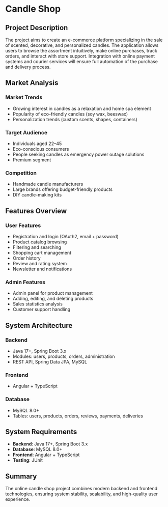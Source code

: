 # Candle Shop

## Project Description
The project aims to create an e-commerce platform specializing in the sale of scented, decorative, and personalized candles. The application allows users to browse the assortment intuitively, make online purchases, track orders, and interact with store support. Integration with online payment systems and courier services will ensure full automation of the purchase and delivery process.

## Market Analysis
### Market Trends
- Growing interest in candles as a relaxation and home spa element
- Popularity of eco-friendly candles (soy wax, beeswax)
- Personalization trends (custom scents, shapes, containers)

### Target Audience
- Individuals aged 22–45
- Eco-conscious consumers
- People seeking candles as emergency power outage solutions
- Premium segment

### Competition
- Handmade candle manufacturers
- Large brands offering budget-friendly products
- DIY candle-making kits

## Features Overview
### User Features
- Registration and login (OAuth2, email + password)
- Product catalog browsing
- Filtering and searching
- Shopping cart management
- Order history
- Review and rating system
- Newsletter and notifications

### Admin Features
- Admin panel for product management
- Adding, editing, and deleting products
- Sales statistics analysis
- Customer support handling

## System Architecture
### Backend
- Java 17+, Spring Boot 3.x
- Modules: users, products, orders, administration
- REST API, Spring Data JPA, MySQL

### Frontend
- Angular + TypeScript

### Database
- MySQL 8.0+
- Tables: users, products, orders, reviews, payments, deliveries

## System Requirements
- **Backend**: Java 17+, Spring Boot 3.x
- **Database**: MySQL 8.0+
- **Frontend**: Angular + TypeScript
- **Testing**: JUnit

## Summary
The online candle shop project combines modern backend and frontend technologies, ensuring system stability, scalability, and high-quality user experience.
